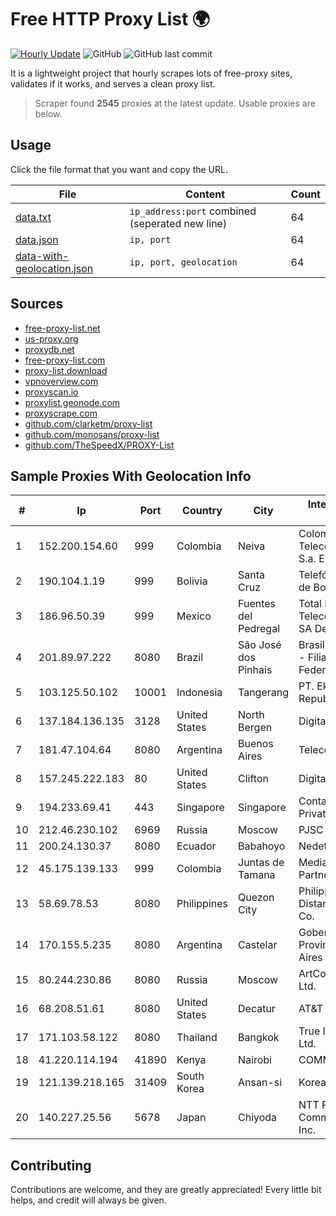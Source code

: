 
# Free HTTP Proxy List 🌍

[![Hourly Update](https://github.com/mertguvencli/http-proxy-list/actions/workflows/main.yml/badge.svg?branch=main)](https://github.com/mertguvencli/http-proxy-list/actions/workflows/main.yml)
![GitHub](https://img.shields.io/github/license/mertguvencli/http-proxy-list)
![GitHub last commit](https://img.shields.io/github/last-commit/mertguvencli/http-proxy-list)

It is a lightweight project that hourly scrapes lots of free-proxy sites, validates if it works, and serves a clean proxy list.


> Scraper found **2545** proxies at the latest update. Usable proxies are below.

## Usage

Click the file format that you want and copy the URL.


|File|Content|Count|
|----|-------|-----|
|[data.txt](https://raw.githubusercontent.com/mertguvencli/http-proxy-list/main/proxy-list/data.txt)|`ip_address:port` combined (seperated new line)|64|
|[data.json](https://raw.githubusercontent.com/mertguvencli/http-proxy-list/main/proxy-list/data.json)|`ip, port`|64|
|[data-with-geolocation.json](https://raw.githubusercontent.com/mertguvencli/http-proxy-list/main/proxy-list/data-with-geolocation.json)|`ip, port, geolocation`|64|

## Sources

* [free-proxy-list.net](https://free-proxy-list.net)
* [us-proxy.org](https://www.us-proxy.org)
* [proxydb.net](http://proxydb.net)
* [free-proxy-list.com](https://free-proxy-list.com/?page=&port=&type%5B%5D=http&type%5B%5D=https&up_time=0&search=Search)
* [proxy-list.download](https://www.proxy-list.download/HTTP)
* [vpnoverview.com](https://vpnoverview.com/privacy/anonymous-browsing/free-proxy-servers)
* [proxyscan.io](https://www.proxyscan.io)
* [proxylist.geonode.com](https://proxylist.geonode.com/api/proxy-list?limit=300&page=1&sort_by=lastChecked&sort_type=desc&protocols=http,https)
* [proxyscrape.com](https://api.proxyscrape.com/v2/?request=displayproxies&protocol=http&timeout=10000&country=all&ssl=all&anonymity=all)
* [github.com/clarketm/proxy-list](https://raw.githubusercontent.com/clarketm/proxy-list/master/proxy-list-raw.txt)
* [github.com/monosans/proxy-list](https://raw.githubusercontent.com/monosans/proxy-list/main/proxies/http.txt)
* [github.com/TheSpeedX/PROXY-List](https://raw.githubusercontent.com/TheSpeedX/PROXY-List/master/http.txt)


## Sample Proxies With Geolocation Info

|#|Ip|Port|Country|City|Internet Service Provider|
|-|--|----|-------|----|-------------------------|
|1|152.200.154.60|999|Colombia|Neiva|Colombia Telecomunicaciones S.a. ESP|
|2|190.104.1.19|999|Bolivia|Santa Cruz|Telefónica Celular de Bolivia S.A.|
|3|186.96.50.39|999|Mexico|Fuentes del Pedregal|Total Play Telecomunicaciones SA De CV|
|4|201.89.97.222|8080|Brazil|São José dos Pinhais|Brasil Telecom S/A - Filial Distrito Federal|
|5|103.125.50.102|10001|Indonesia|Tangerang|PT. Eka Mas Republik|
|6|137.184.136.135|3128|United States|North Bergen|DigitalOcean, LLC|
|7|181.47.104.64|8080|Argentina|Buenos Aires|Telecentro S.A.|
|8|157.245.222.183|80|United States|Clifton|DigitalOcean, LLC|
|9|194.233.69.41|443|Singapore|Singapore|Contabo Asia Private Limited|
|10|212.46.230.102|6969|Russia|Moscow|PJSC "Vimpelcom"|
|11|200.24.130.37|8080|Ecuador|Babahoyo|Nedetel S.A|
|12|45.175.139.133|999|Colombia|Juntas de Tamana|Media Commerce Partners S.A|
|13|58.69.78.53|8080|Philippines|Quezon City|Philippine Long Distance Telephone Co.|
|14|170.155.5.235|8080|Argentina|Castelar|Gobernacion de la Provincia de Buenos Aires|
|15|80.244.230.86|8080|Russia|Moscow|ArtCommunications Ltd.|
|16|68.208.51.61|8080|United States|Decatur|AT&T Corp|
|17|171.103.58.122|8080|Thailand|Bangkok|True Internet Co., Ltd.|
|18|41.220.114.194|41890|Kenya|Nairobi|COMMSOL|
|19|121.139.218.165|31409|South Korea|Ansan-si|Korea Telecom|
|20|140.227.25.56|5678|Japan|Chiyoda|NTT PC Communications, Inc.|



## Contributing

Contributions are welcome, and they are greatly appreciated! Every
little bit helps, and credit will always be given.

